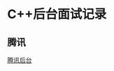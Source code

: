 # C++后台面试记录    

## 腾讯    
  [腾讯后台](https::/github.com/Wangzhike/intervives/raw/master/tencent/c++后台.md)    


